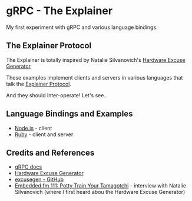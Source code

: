 # gRPC - The Explainer

My first experiment with gRPC and various language bindings.

## The Explainer Protocol

The Explainer is totally inspired by Natalie Silvanovich's
[Hardware Excuse Generator](http://natashenka.ca/hardware-excuse-generator/)

These examples implement clients and servers in various languages
that talk the
[Explainer Protocol](./protocols/explainer.proto).

And they should inter-operate! Let's see..

## Language Bindings and Examples

* [Node.js](./node) - client
* [Ruby](./ruby) - client and server

## Credits and References
* [gRPC docs](http://www.grpc.io/docs/)
* [Hardware Excuse Generator](http://natashenka.ca/hardware-excuse-generator/)
* [excusegen - GitHub](https://github.com/natashenka/excusegen)
* [Embedded.fm 111: Potty Train Your Tamagotchi](http://embedded.fm/episodes/111) - interview with Natalie Silvanovich (where I first heard abou the Hardware Excuse Generator)
